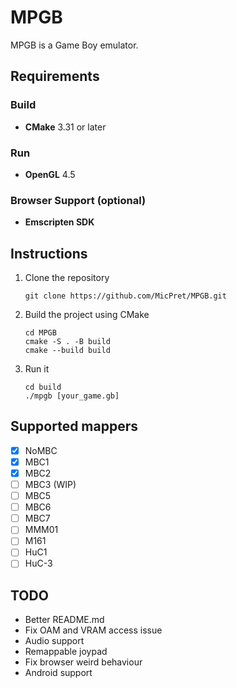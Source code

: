 # MPGB
MPGB is a Game Boy emulator.

## Requirements
### Build
- **CMake** 3.31 or later
### Run
- **OpenGL** 4.5
### Browser Support (optional)
- **Emscripten SDK**

## Instructions
1. Clone the repository
    ```
    git clone https://github.com/MicPret/MPGB.git
    ```
2. Build the project using CMake
    ```
    cd MPGB
    cmake -S . -B build
    cmake --build build
    ```
3. Run it
    ```
    cd build
    ./mpgb [your_game.gb]
    ```

## Supported mappers
- [x] NoMBC
- [x] MBC1
- [x] MBC2
- [ ] MBC3 (WIP)
- [ ] MBC5
- [ ] MBC6
- [ ] MBC7
- [ ] MMM01
- [ ] M161
- [ ] HuC1
- [ ] HuC-3

## TODO
- Better README.md
- Fix OAM and VRAM access issue
- Audio support
- Remappable joypad
- Fix browser weird behaviour
- Android support
